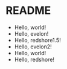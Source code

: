 # README

- Hello, world!
- Hello, evelon!
- Hello, redshore1.5!
- Hello, evelon2!
- Hello, world!
- Hello, redshore!
